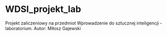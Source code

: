 # WDSI_projekt_lab
Projekt zaliczeniowy na przedmiot Wprowadzenie do sztucznej inteligencji - laboratorium. Autor: Miłosz Gajewski

